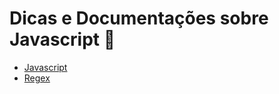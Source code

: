 # Dicas e Documentações sobre Javascript :robot:

- [Javascript](https://www.w3schools.com/js/default.asp)
- [Regex](https://regexr.com/)